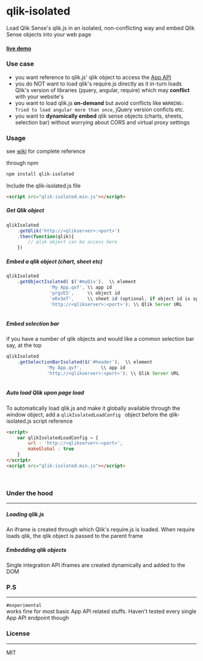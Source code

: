 # qlik-isolated

Load Qlik Sense's qlik.js in an isolated, non-conflicting way and embed Qlik Sense objects into your web page

#### [live demo](http://meetvikas.net/misc/qlik-isolated/demo/Index.html)

### Use case
* you want reference to qlik.js' qlik object to access the [App API](https://help.qlik.com/en-US/sense-developer/3.2/Subsystems/APIs/Content/MashupAPI/qlik-app-interface.htm)
* you do NOT want to load qlik's require.js directly as it in-turn loads Qlik's version of libraries (jquery, angular, require) which may **conflict** with your website's
* you want to load qlik.js **on-demand** but avoid conflicts like `WARNING: Tried to load angular more than once`, jQuery version conficts etc. 
* you want to **dynamically embed** qlik sense objects (charts, sheets, selection bar) without worrying about CORS and virtual proxy settings

 
### Usage

see [wiki](https://github.com/hrivks/qlik-isolated/wiki/qlik-isolated.js-wiki) for complete reference

through npm

```bash
npm install qlik-isolated
```

Include the qlik-isolated.js file
```HTML
<script src="qlik-isolated.min.js"></script>
```

##### Get Qlik object
```javascript
qlikIsolated
    .getQlik('http://<qlikserver>:<port>')
    .then(function(qlik){
        // qlik object can be access here
    })
```

##### Embed a qlik object (chart, sheet etc)
```javascript
qlikIsolated
    .getObjectIsolated(	$('#myDiv'),  \\ element
    			'My App.qvf', \\ app id
    			'prgzES',     \\ object id
    			'eRxSeT',     \\ sheet id (optional, if object id is specified)
    			'http://<qlikserver>:<port>'); \\ Qlik Server URL 
    
```

##### Embed selection bar
if you have a number of qlik objects and would like a common selection bar say, at the top

```javascript
qlikIsolated
    .getSelectionBarIsolated($('#header'),  \\ element
			   'My App.qvf',       \\ app id
			   'http://<qlikserver>:<port>'); \\ Qlik Server URL 
    
```

##### Auto load Qlik upon page load
To automatically load qlik.js and make it globally available through the window object, add a `qlikIsolatedLoadConfig ` object before the qlik-isolated.js script reference

```HTML
<script>
    var qlikIsolatedLoadConfig = {
        url : 'http://<qlikserver>:<port>',
        makeGlobal : true
    }
</script>
<script src="qlik-isolated.min.js"></script>
```
<br>

### Under the hood
---
##### Loading qlik.js
An iframe is created through which Qlik's require.js is loaded. When require loads qlik, the qlik object is passed to the parent frame

##### Embedding qlik objects
Single integration API iframes are created dynamically and added to the DOM

### P.S
---
`#experimental`<br>
works fine for most basic App API related stuffs. Haven't tested every single App API endpoint though

### License
---
MIT